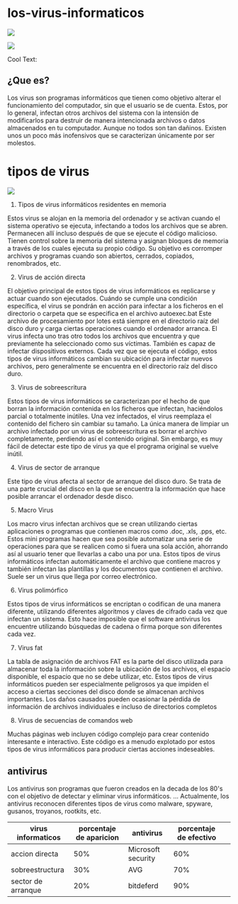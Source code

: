 # los-virus-informaticos
 
 ![](https://lh3.googleusercontent.com/-Zl6lBCkA7aA/Wt-CadKrF6I/AAAAAAAAAQg/OK1jVzk0K_0dJI9IIwk-r-DVrrzW1MhLACL0BGAs/w530-d-h298-n-rw/Mad%2BaboutDumplings.jpg)
 
 ![](https://images.cooltext.com/5136265.png)
 
<a href="http://cooltext.com" target="_top"><img src="https://cooltext.com/images/ct_pixel.gif" width="80" height="15" alt="Cool Text: Logo and Graphics Generator" border="0" /></a>

## ¿Que es?
Los virus son programas informáticos que tienen como objetivo alterar el  funcionamiento del computador, sin que el usuario se de cuenta. Estos, por lo general, infectan otros archivos del sistema con la intensión de modificarlos para destruir de manera intencionada archivos o datos almacenados en tu computador. Aunque no todos son tan dañinos. Existen unos un poco más inofensivos que se caracterizan únicamente por ser molestos.

# tipos de virus

![](https://www.contramuro.com/wp-content/uploads/2018/01/virus-inform%C3%A1ticos-m%C3%A1s-peligrosos.jpg)

1. Tipos de virus informáticos residentes en memoria

Estos virus se alojan en la memoria del ordenador y se activan cuando el sistema operativo se ejecuta, infectando a todos los archivos que se abren. Permanecen allí incluso después de que se ejecute el código malicioso. Tienen control sobre la memoria del sistema y asignan bloques de memoria a través de los cuales ejecuta su propio código. Su objetivo es corromper archivos y programas cuando son abiertos, cerrados, copiados, renombrados, etc.

 

2. Virus de acción directa

El objetivo principal de estos tipos de virus informáticos es replicarse y actuar cuando son ejecutados. Cuándo se cumple una condición específica, el virus se pondrán en acción para infectar a los ficheros en el directorio o carpeta que se especifica en el archivo autoexec.bat Este archivo de procesamiento por lotes está siempre en el directorio raíz del disco duro y carga ciertas operaciones cuando el ordenador arranca. El virus infecta uno tras otro todos los archivos que encuentra y que previamente ha seleccionado como sus víctimas. También es capaz de infectar dispositivos externos. Cada vez que se ejecuta el código, estos tipos de virus informáticos cambian su ubicación para infectar nuevos archivos, pero generalmente se encuentra en el directorio raíz del disco duro.

 

3. Virus de sobreescritura

Estos tipos de virus informáticos se caracterizan por el hecho de que borran la información contenida en los ficheros que infectan, haciéndolos parcial o totalmente inútiles. Una vez infectados, el virus reemplaza el contenido del fichero sin cambiar su tamaño. La única manera de limpiar un archivo infectado por un virus de sobreescritura es borrar el archivo completamente, perdiendo así el contenido original. Sin embargo, es muy fácil de detectar este tipo de virus ya que el programa original se vuelve inútil.

 

4. Virus de sector de arranque

Este tipo de virus afecta al sector de arranque del disco duro. Se trata de una parte crucial del disco en la que se encuentra la información que hace posible arrancar el ordenador desde disco.

 

5. Macro Virus

Los macro virus infectan archivos que se crean utilizando ciertas aplicaciones o programas que contienen macros como .doc, .xls, .pps, etc. Estos mini programas hacen que sea posible automatizar una serie de operaciones para que se realicen como si fuera una sola acción, ahorrando así al usuario tener que llevarlas a cabo una por una. Estos tipos de virus informáticos infectan automáticamente el archivo que contiene macros y también infectan las plantillas y los documentos que contienen el archivo. Suele ser un virus que llega por correo electrónico.

 

6. Virus polimórfico

Estos tipos de virus informáticos se encriptan o codifican de una manera diferente, utilizando diferentes algoritmos y claves de cifrado cada vez que infectan un sistema. Esto hace imposible que el software antivirus los encuentre utilizando búsquedas de cadena o firma porque son diferentes cada vez.

 

7. Virus fat

La tabla de asignación de archivos FAT es la parte del disco utilizada para almacenar toda la información sobre la ubicación de los archivos, el espacio disponible, el espacio que no se debe utilizar, etc. Estos tipos de virus informáticos pueden ser especialmente peligrosos ya que impiden el acceso a ciertas secciones del disco donde se almacenan archivos importantes. Los daños causados pueden ocasionar la pérdida de información de archivos individuales e incluso de directorios completos

 

8. Virus de secuencias de comandos web

Muchas páginas web incluyen código complejo para crear contenido interesante e interactivo. Este código es a menudo explotado por estos tipos de virus informáticos para producir ciertas acciones indeseables.

## antivirus

Los antivirus son programas que fueron creados en la decada de los 80's con el objetivo de detectar y eliminar virus informáticos. ... Actualmente, los antivirus reconocen diferentes tipos de virus como malware, spyware, gusanos, troyanos, rootkits, etc.



| virus informaticos | porcentaje de aparicion | antivirus | porcentaje de efectivo |  |
|--------------------|-------------------------|--------------------|------------------------|---|
| accion directa | 50% | Microsoft security | 60% |  |
| sobreestructura | 30% | AVG | 70% |  |
| sector de arranque | 20% | bitdeferd | 90% |  |


